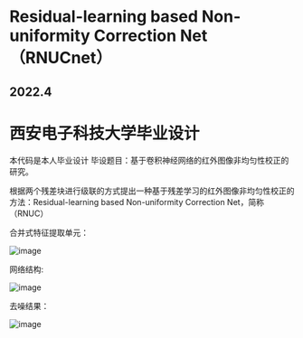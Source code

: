 # Residual-learning based Non-uniformity Correction Net（RNUCnet）
## 2022.4
# 西安电子科技大学毕业设计


本代码是本人毕业设计
毕设题目：基于卷积神经网络的红外图像非均匀性校正的研究。

根据两个残差块进行级联的方式提出一种基于残差学习的红外图像非均匀性校正的方法：Residual-learning based Non-uniformity Correction Net，简称（RNUC）


合并式特征提取单元：

![image](https://user-images.githubusercontent.com/53635655/175773342-c4ac0e84-fd6b-44e2-83b9-69a1f68fdbbc.png)


网络结构:

![image](https://user-images.githubusercontent.com/53635655/175773392-0a5f4922-4cd3-4f01-85d4-fc8157f55d1d.png)


去噪结果：

![image](https://user-images.githubusercontent.com/53635655/175773505-bcc5136c-32b5-4958-9834-1206a22ec5b7.png)

